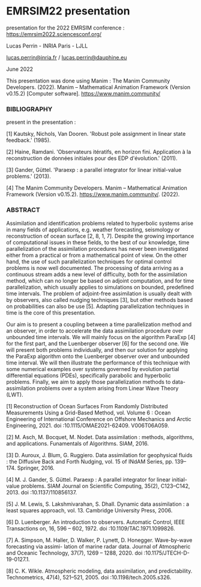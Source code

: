 # EMRSIM22 presentation

presentation for the 2022 EMRSIM conference : https://emrsim2022.sciencesconf.org/

Lucas Perrin - INRIA Paris - LJLL

lucas.perrin@inria.fr / lucas.perrin@dauphine.eu

June 2022

This presentation was done using Manim :
The Manim Community Developers. (2022). Manim – Mathematical Animation Framework (Version v0.15.2) [Computer software]. https://www.manim.community/

### BIBLIOGRAPHY

present in the presentation :

[1] Kautsky, Nichols, Van Dooren. 'Robust pole assignment in linear state feedback.' (1985).

[2] Haine, Ramdani. 'Observateurs itératifs, en horizon fini. Application à la reconstruction de données initiales pour des EDP d'évolution.' (2011).

[3] Gander, Güttel. 'Paraexp : a parallel integrator for linear initial-value problems.' (2013).

[4] The Manim Community Developers. Manim – Mathematical Animation Framework (Version v0.15.2). https://www.manim.community/. (2022).


### ABSTRACT

Assimilation and identification problems related to hyperbolic systems arise in many fields of applications,
e.g. weather forecasting, seismology or reconstruction of ocean surface [2, 8, 1, 7]. Despite the growing importance
of computational issues in these fields, to the best of our knowledge, time parallelization of the assimilation
procedures has never been investigated either from a practical or from a mathematical point of view. On the other hand,
the use of such parallelization techniques for optimal control problems is now well documented. The processing
of data arriving as a continuous stream adds a new level of difficulty, both for the assimilation method, which
can no longer be based on adjoint computation, and for time parallelization, which usually applies to simulations on bounded,
predefined time intervals. The problem of adjoint-free assimilation is usually dealt with by observers,
also called nudging techniques [3], but other methods based on probabilities can also be use [5]. Adapting parallelization
techniques in time is the core of this presentation.

Our aim is to present a coupling between a time parallelization method and an observer, in order to accelerate the
data assimilation procedure over unbounded time intervals. We will mainly focus on the algorithm ParaExp [4] for the first part,
and the Luenberger observer [6] for the second one. We will present both problems individually, and then our solution
for applying the ParaExp algorithm onto the Luenberger observer over and unbounded time interval. We will then illustrate
the performance of this technique with some numerical examples over systems governed by evolution partial differential
equations (PDEs), specifically parabolic and hyperbolic problems. Finally, we aim to apply those parallelization methods
to data-assimilation problems over a system arising from Linear Wave Theory (LWT).

[1] Reconstruction of Ocean Surfaces From Randomly Distributed Measurements Using a Grid-Based Method,
    vol. Volume 6 : Ocean Engineering of International Conference on Offshore Mechanics and Arctic Engineering, 2021.
    doi :10.1115/OMAE2021-62409. V006T06A059.

[2] M. Asch, M. Bocquet, M. Nodet. Data assimilation : methods, algorithms, and applications.
    Funamentals of Algorithms. SIAM, 2016.

[3] D. Auroux, J. Blum, G. Ruggiero. Data assimilation for geophysical fluids : the Diffusive Back and Forth Nudging,
    vol. 15 of INdAM Series, pp. 139–174. Springer, 2016.

[4] M. J. Gander, S. Güttel. Paraexp : A parallel integrator for linear initial-value problems.
    SIAM Journal on Scientific Computing, 35(2), C123–C142, 2013. doi :10.1137/110856137.

[5] J. M. Lewis, S. Lakshmivarahan, S. Dhall. Dynamic data assimilation : a least squares approach,
    vol. 13. Cambridge University Press, 2006.

[6] D. Luenberger. An introduction to observers.
    Automatic Control, IEEE Transactions on, 16, 596 – 602, 1972. doi :10.1109/TAC.1971.1099826.

[7] A. Simpson, M. Haller, D. Walker, P. Lynett, D. Honegger. Wave-by-wave forecasting via assimi- lation of marine radar data.
    Journal of Atmospheric and Oceanic Technology, 37(7), 1269 – 1288, 2020. doi :10.1175/JTECH-D-19-0127.1.

[8] C. K. Wikle. Atmospheric modeling, data assimilation, and predictability.
    Technometrics, 47(4), 521–521, 2005. doi :10.1198/tech.2005.s326.
